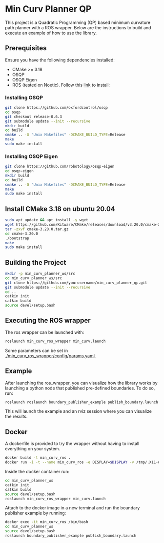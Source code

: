 # Min Curv Planner QP

This project is a Quadratic Programming (QP) based minimum curvature path planner with a ROS wrapper. Below are the instructions to build and execute an example of how to use the library.

## Prerequisites

Ensure you have the following dependencies installed:
- CMake >= 3.18
- OSQP
- OSQP Eigen
- ROS (tested on Noetic). Follow this [link](https://wiki.ros.org/noetic/Installation/Ubuntu) to install:

### Installing OSQP

```sh
git clone https://github.com/oxfordcontrol/osqp
cd osqp
git checkout release-0.6.3
git submodule update --init --recursive
mkdir build
cd build
cmake .. -G "Unix Makefiles" -DCMAKE_BUILD_TYPE=Release
make
sudo make install
```

### Installing OSQP Eigen

```sh
git clone https://github.com/robotology/osqp-eigen
cd osqp-eigen
mkdir build
cd build
cmake .. -G "Unix Makefiles" -DCMAKE_BUILD_TYPE=Release
make
sudo make install
```

## Install CMake 3.18 on ubuntu 20.04
```sh
sudo apt update && apt install -y wget
wget https://github.com/Kitware/CMake/releases/download/v3.20.0/cmake-3.20.0.tar.gz
tar -zxvf cmake-3.20.0.tar.gz
cd cmake-3.20.0
./bootstrap
make
sudo make install
```

## Building the Project

```sh
mkdir -p min_curv_planner_ws/src
cd min_curv_planner_ws/src
git clone https://github.com/yourusername/min_curv_planner_qp.git
git submodule update --init --recursive
cd ..
catkin init
catkin build
source devel/setup.bash
```

## Executing the ROS wrapper

The ros wrapper can be launched with:

```sh
roslaunch min_curv_ros_wrapper min_curv.launch
```

Some parameters can be set in [./min_curv_ros_wrapper/config/params.yaml](./min_curv_ros_wrapper/config/params.yaml).


## Example

After launching the ros_wrapper, you can visualize how the library works by launching a python node that published pre-defined boundaries. To do so, run:
```sh
roslaunch roslaunch boundary_publisher_example publish_boundary.launch
```
This will launch the example and an rviz session where you can visualize the results.


## Docker

A dockerfile is provided to try the wrapper without having to install everything on your system.

```sh
docker build -t min_curv_ros .
docker run -i -t --name min_curv_ros -e DISPLAY=$DISPLAY -v /tmp/.X11-unix:/tmp/.X11-unix -v ./:/workspace/min_curv_planner_ws/src/min_curv_planner_qp min_curv_ros /bin/bash
```

Inside the docker container run:
```sh
cd min_curv_planner_ws
catkin init
catkin build
source devel/setup.bash
roslaunch min_curv_ros_wrapper min_curv.launch
```

Attach to the docker image in a new terminal and run the boundary publisher example by running:

```sh
docker exec -it min_curv_ros /bin/bash
cd min_curv_planner_ws
source devel/setup.bash
roslaunch boundary_publisher_example publish_boundary.launch
```